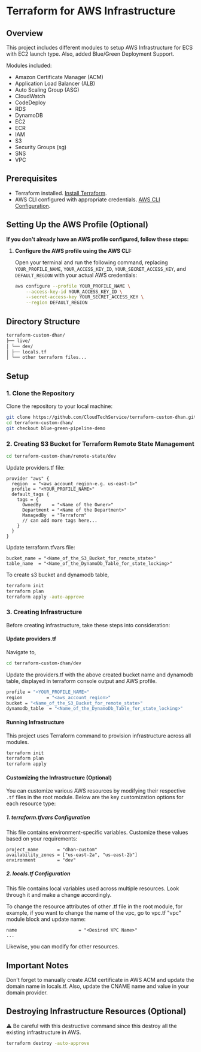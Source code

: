 # Terraform for AWS Infrastructure

## Overview

This project includes different modules to setup AWS Infrastructure for ECS with EC2 launch type. Also, added Blue/Green Deployment Support.

Modules included:

- Amazon Certificate Manager (ACM)
- Application Load Balancer (ALB)
- Auto Scaling Group (ASG)
- CloudWatch
- CodeDeploy
- RDS
- DynamoDB
- EC2
- ECR
- IAM
- S3
- Security Groups (sg)
- SNS
- VPC

## Prerequisites

- Terraform installed. [Install Terraform](https://developer.hashicorp.com/terraform/install).
- AWS CLI configured with appropriate credentials. [AWS CLI Configuration](https://docs.aws.amazon.com/cli/latest/userguide/getting-started-install.html#getting-started-install-instructions).

## Setting Up the AWS Profile (Optional)

**If you don't already have an AWS profile configured, follow these steps:**

1. **Configure the AWS profile using the AWS CLI:**

   Open your terminal and run the following command, replacing `YOUR_PROFILE_NAME`, `YOUR_ACCESS_KEY_ID`, `YOUR_SECRET_ACCESS_KEY`, and `DEFAULT_REGION` with your actual AWS credentials:

   ```bash
   aws configure --profile YOUR_PROFILE_NAME \
       --access-key-id YOUR_ACCESS_KEY_ID \
       --secret-access-key YOUR_SECRET_ACCESS_KEY \
       --region DEFAULT_REGION
   ```

## Directory Structure

```bash
terraform-custom-dhan/
├── live/
│ └── dev/
│ ├── locals.tf
│ └── other terraform files...
```

## Setup

### 1. Clone the Repository

Clone the repository to your local machine:

```bash
git clone https://github.com/CloudTechService/terraform-custom-dhan.git
cd terraform-custom-dhan/
git checkout blue-green-pipeline-demo
```

### 2. Creating S3 Bucket for Terraform Remote State Management

```bash
cd terraform-custom-dhan/remote-state/dev
```

Update providers.tf file:

```
provider "aws" {
  region  = "<aws_account_region-e.g. us-east-1>"
  profile = "<YOUR_PROFILE_NAME>"
  default_tags {
    tags = {
      OwnedBy    = "<Name of the Owner>"
      Department = "<Name of the Department>"
      ManagedBy  = "Terraform"
      // can add more tags here...
    }
  }
}
```

Update terraform.tfvars file:

```
bucket_name = "<Name_of_the_S3_Bucket_for_remote_state>"
table_name  = "<Name_of_the_DynamoDb_Table_for_state_locking>"
```

To create s3 bucket and dynamodb table,

```bash
terraform init
terraform plan
terraform apply -auto-approve
```

### 3. Creating Infrastructure

Before creating infrastructure, take these steps into consideration:

#### Update providers.tf

Navigate to,

```bash
cd terraform-custom-dhan/dev
```

Update the providers.tf with the above created bucket name and dynamodb table, displayed in terraform console output and AWS profile.

```bash
profile = "<YOUR_PROFILE_NAME>"
region         = "<aws_account_region>"
bucket = "<Name_of_the_S3_Bucket_for_remote_state>"
dynamodb_table  = "<Name_of_the_DynamoDb_Table_for_state_locking>"
```

#### Running Infrastructure

This project uses Terraform command to provision infrastructure across all modules.

```bash
terraform init
terraform plan
terraform apply
```

#### Customizing the Infrastructure (Optional)

You can customize various AWS resources by modifying their respective `.tf` files in the root module. Below are the key customization options for each resource type:

##### 1. terraform.tfvars Configuration

This file contains environment-specific variables. Customize these values based on your requirements:

```hcl
project_name       = "dhan-custom"
availability_zones = ["us-east-2a", "us-east-2b"]
environment        = "dev"
```

##### 2. locals.tf Configuration

This file contains local variables used across multiple resources. Look through it and make a change accordingly.

To change the resource attributes of other .tf file in the root module, for example, if you want to change the name of the vpc, go to vpc.tf "vpc" module block and update name:

```
name                       = "<Desired VPC Name>"
...
```

Likewise, you can modify for other resources.

## Important Notes

Don't forget to manually create ACM certificate in AWS ACM and update the domain name in locals.tf.
Also, update the CNAME name and value in your domain provider.

## Destroying Infrastructure Resources (Optional)

⚠️ Be careful with this destructive command since this destroy all the existing infrastructure in AWS.

```bash
terraform destroy -auto-approve
```
